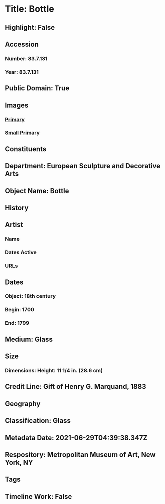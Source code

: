 # Title: Bottle
## Highlight: False
## Accession
### Number: 83.7.131
### Year: 83.7.131
## Public Domain: True
## Images
### [Primary](https://images.metmuseum.org/CRDImages/es/original/118994.jpg)
### [Small Primary](https://images.metmuseum.org/CRDImages/es/web-large/118994.jpg)
## Constituents
## Department: European Sculpture and Decorative Arts
## Object Name: Bottle
## History
## Artist
### Name
### Dates Active
### URLs
## Dates
### Object: 18th century
### Begin: 1700
### End: 1799
## Medium: Glass
## Size
### Dimensions: Height: 11 1/4 in. (28.6 cm)
## Credit Line: Gift of Henry G. Marquand, 1883
## Geography
## Classification: Glass
## Metadata Date: 2021-06-29T04:39:38.347Z
## Respository: Metropolitan Museum of Art, New York, NY
## Tags
## Timeline Work: False